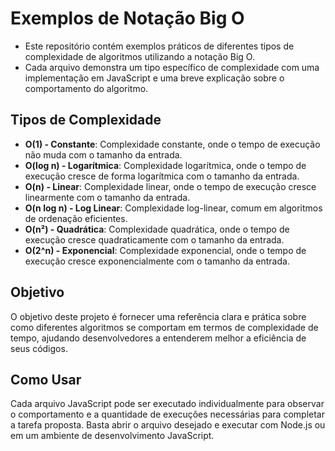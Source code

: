 # Exemplos de Notação Big O

- Este repositório contém exemplos práticos de diferentes tipos de complexidade de algoritmos utilizando a notação Big O.
- Cada arquivo demonstra um tipo específico de complexidade com uma implementação em JavaScript e uma breve explicação sobre o comportamento do algoritmo.

## Tipos de Complexidade

- **O(1) - Constante**: Complexidade constante, onde o tempo de execução não muda com o tamanho da entrada.
- **O(log n) - Logarítmica**: Complexidade logarítmica, onde o tempo de execução cresce de forma logarítmica com o tamanho da entrada.
- **O(n) - Linear**: Complexidade linear, onde o tempo de execução cresce linearmente com o tamanho da entrada.
- **O(n log n) - Log Linear**: Complexidade log-linear, comum em algoritmos de ordenação eficientes.
- **O(n²) - Quadrática**: Complexidade quadrática, onde o tempo de execução cresce quadraticamente com o tamanho da entrada.
- **O(2^n) - Exponencial**: Complexidade exponencial, onde o tempo de execução cresce exponencialmente com o tamanho da entrada.

## Objetivo
O objetivo deste projeto é fornecer uma referência clara e prática sobre como diferentes algoritmos se comportam em termos de complexidade de tempo, ajudando desenvolvedores a entenderem melhor a eficiência de seus códigos.

## Como Usar
Cada arquivo JavaScript pode ser executado individualmente para observar o comportamento e a quantidade de execuções necessárias para completar a tarefa proposta. Basta abrir o arquivo desejado e executar com Node.js ou em um ambiente de desenvolvimento JavaScript.
